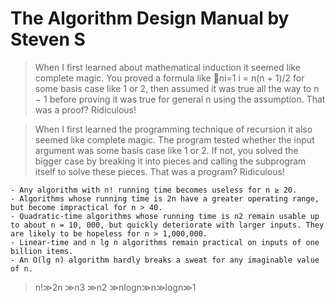 # The Algorithm Design Manual by Steven S

> When I first learned about mathematical induction it seemed like complete magic. You proved a formula like 􏰆ni=1 i = n(n + 1)/2 for some basis case like 1 or 2, then assumed it was true all the way to n − 1 before proving it was true for general n using the assumption. That was a proof? Ridiculous!

>When I first learned the programming technique of recursion it also seemed like complete magic. The program tested whether the input argument was some basis case like 1 or 2. If not, you solved the bigger case by breaking it into pieces and calling the subprogram itself to solve these pieces. That was a program? Ridiculous!

```
- Any algorithm with n! running time becomes useless for n ≥ 20.
- Algorithms whose running time is 2n have a greater operating range, but become impractical for n > 40.
- Quadratic-time algorithms whose running time is n2 remain usable up to about n = 10, 000, but quickly deteriorate with larger inputs. They are likely to be hopeless for n > 1,000,000.
- Linear-time and n lg n algorithms remain practical on inputs of one billion items.
- An O(lg n) algorithm hardly breaks a sweat for any imaginable value of n.
```

> n!≫2n ≫n3 ≫n2 ≫nlogn≫n≫logn≫1
